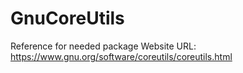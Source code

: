 # GnuCoreUtils
Reference for needed package
Website URL: https://www.gnu.org/software/coreutils/coreutils.html
